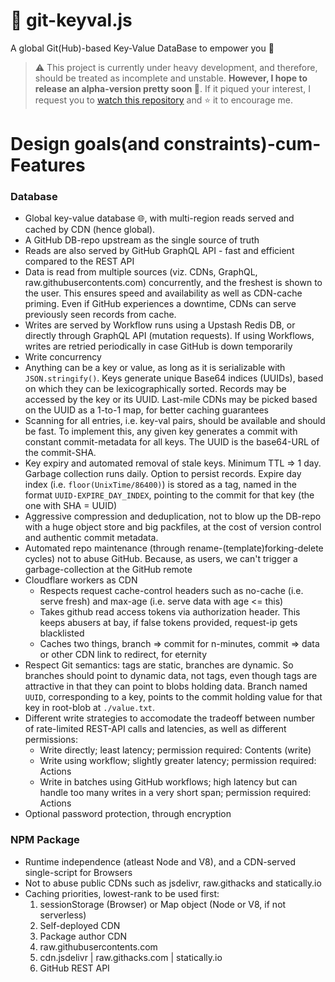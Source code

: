 # 💁 git-keyval.js
A global Git(Hub)-based Key-Value DataBase to empower you 💪

> ⚠️ This project is currently under heavy development, and therefore, should be treated as incomplete and unstable. **However, I hope to release an alpha-version pretty soon 🤞**. If it piqued your interest, I request you to [watch this repository](https://github.com/SomajitDey/git-keyval.js "Hit the Watch button of this repository, if you're logged in GitHub") and ⭐ it to encourage me.

# Design goals(and constraints)-cum-Features

### Database
- Global key-value database 🌐, with multi-region reads served and cached by CDN (hence global).
- A GitHub DB-repo upstream as the single source of truth
- Reads are also served by GitHub GraphQL API - fast and efficient compared to the REST API
- Data is read from multiple sources (viz. CDNs, GraphQL, raw.githubusercontents.com) concurrently, and the freshest is shown to the user. This ensures speed and availability as well as CDN-cache priming. Even if GitHub experiences a downtime, CDNs can serve previously seen records from cache.
- Writes are served by Workflow runs using a Upstash Redis DB, or directly through GraphQL API (mutation requests). If using Workflows, writes are retried periodically in case GitHub is down temporarily
- Write concurrency
- Anything can be a key or value, as long as it is serializable with `JSON.stringify()`. Keys generate unique Base64 indices (UUIDs), based on which they can be lexicographically sorted. Records may be accessed by the key or its UUID. Last-mile CDNs may be picked based on the UUID as a 1-to-1 map, for better caching guarantees
- Scanning for all entries, i.e. key-val pairs, should be available and should be fast. To implement this, any given key generates a commit with constant commit-metadata for all keys. The UUID is the base64-URL of the commit-SHA. 
- Key expiry and automated removal of stale keys. Minimum TTL => 1 day. Garbage collection runs daily. Option to persist records. Expire day index (i.e. `floor(UnixTime/86400)`) is stored as a tag, named in the format `UUID-EXPIRE_DAY_INDEX`, pointing to the commit for that key (the one with SHA = UUID)
- Aggressive compression and deduplication, not to blow up the DB-repo with a huge object store and big packfiles, at the cost of version control and authentic commit metadata.
- Automated repo maintenance (through rename-(template)forking-delete cycles) not to abuse GitHub. Because, as users, we can't trigger a garbage-collection at the GitHub remote
- Cloudflare workers as CDN
  - Respects request cache-control headers such as no-cache (i.e. serve fresh) and max-age (i.e. serve data with age <= this)
  - Takes github read access tokens via authorization header. This keeps abusers at bay, if false tokens provided, request-ip gets blacklisted
  - Caches two things, branch => commit for n-minutes, commit => data or other CDN link to redirect, for eternity
- Respect Git semantics: tags are static, branches are dynamic. So branches should point to dynamic data, not tags, even though tags are attractive in that they can point to blobs holding data. Branch named `UUID`, corresponding to a key, points to the commit holding value for that key in root-blob at `./value.txt`.
- Different write strategies to accomodate the tradeoff between number of rate-limited REST-API calls and latencies, as well as different permissions:
  - Write directly; least latency; permission required: Contents (write)
  - Write using workflow; slightly greater latency; permission required: Actions
  - Write in batches using GitHub workflows; high latency but can handle too many writes in a very short span; permission required: Actions
- Optional password protection, through encryption

### NPM Package
- Runtime independence (atleast Node and V8), and a CDN-served single-script for Browsers
- Not to abuse public CDNs such as jsdelivr, raw.githacks and statically.io
- Caching priorities, lowest-rank to be used first:
  1. sessionStorage (Browser) or Map object (Node or V8, if not serverless)
  2. Self-deployed CDN
  3. Package author CDN
  4. raw.githubusercontents.com
  5. cdn.jsdelivr | raw.githacks.com | statically.io
  6. GitHub REST API

